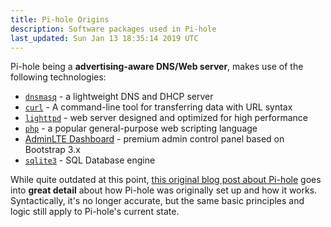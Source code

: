 ```yaml
---
title: Pi-hole Origins
description: Software packages used in Pi-hole
last_updated: Sun Jan 13 18:35:14 2019 UTC
---
```


Pi-hole being a **advertising-aware DNS/Web server**, makes use of the following technologies:

- [`dnsmasq`](https://www.thekelleys.org.uk/dnsmasq/doc.html) - a lightweight DNS and DHCP server
- [`curl`](https://curl.haxx.se/) - A command-line tool for transferring data with URL syntax
- [`lighttpd`](https://www.lighttpd.net/) - web server designed and optimized for high performance
- [`php`](https://www.php.net/) - a popular general-purpose web scripting language
- [AdminLTE Dashboard](https://github.com/ColorlibHQ/AdminLTE) - premium admin control panel based on Bootstrap 3.x
- [`sqlite3`](https://www.sqlite.org/index.html) - SQL Database engine

While quite outdated at this point, [this original blog post about Pi-hole](https://jacobsalmela.com/2015/06/16/block-millions-ads-network-wide-with-a-raspberry-pi-hole-2-0/) goes into **great detail** about how Pi-hole was originally set up and how it works. Syntactically, it's no longer accurate, but the same basic principles and logic still apply to Pi-hole's current state.

